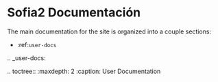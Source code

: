 Sofia2 Documentación
========================

The main documentation for the site is organized into a couple sections:

* :ref:`user-docs`


.. _user-docs:

.. toctree::
   :maxdepth: 2
   :caption: User Documentation
